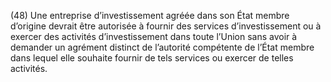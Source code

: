 (48) Une entreprise d’investissement agréée dans son État membre d’origine devrait être autorisée à fournir des services d’investissement ou à exercer des activités d’investissement dans toute l’Union sans avoir à demander un agrément distinct de l’autorité compétente de l’État membre dans lequel elle souhaite fournir de tels services ou exercer de telles activités.